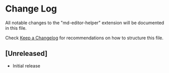 # Change Log

All notable changes to the "md-editor-helper" extension will be documented in this file.

Check [Keep a Changelog](http://keepachangelog.com/) for recommendations on how to structure this file.

## [Unreleased]

- Initial release